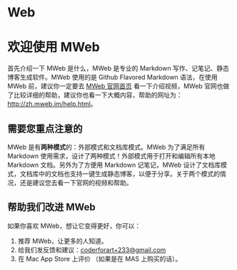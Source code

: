 # Web
# 欢迎使用 MWeb

首先介绍一下 MWeb 是什么，MWeb 是专业的 Markdown 写作、记笔记、静态博客生成软件。MWeb 使用的是 Github Flavored Markdown 语法，在使用 MWeb 前，建议你一定要去 [MWeb 官网首页](http://zh.mweb.im/) 看一下介绍视频，MWeb 官网也做了比较详细的帮助，建议你也看一下大概内容，帮助的网址为：<http://zh.mweb.im/help.html>。

## 需要您重点注意的

MWeb 是有**两种模式**的：外部模式和文档库模式。MWeb 为了满足所有 Markdown 使用需求，设计了两种模式！外部模式用于打开和编辑所有本地 Markdown 文档。另外为了方便用 Markdown 记笔记，MWeb 设计了文档库模式，文档库中的文档也支持一键生成静态博客，以便于分享。关于两个模式的情况，还是建议您去看一下官网的视频和帮助。

## 帮助我们改进 MWeb

如果你喜欢 MWeb，想让它变得更好，你可以：

1. 推荐 MWeb，让更多的人知道。
2. 给我们发反馈和建议：<coderforart+233@gmail.com>
3. 在 Mac App Store 上评价 （如果是在 MAS 上购买的话）。

